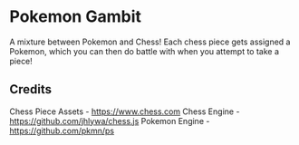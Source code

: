 # Pokemon Gambit
A mixture between Pokemon and Chess! Each chess piece gets assigned a Pokemon, which you can then do battle with when you attempt to take a piece!


## Credits
Chess Piece Assets - https://www.chess.com
Chess Engine - https://github.com/jhlywa/chess.js
Pokemon Engine - https://github.com/pkmn/ps